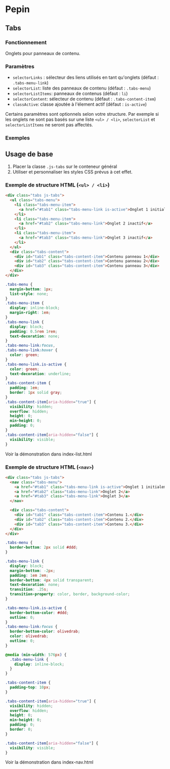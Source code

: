 # Pepin

## Tabs

### Fonctionnement

Onglets pour panneaux de contenu.

### Paramètres

* `selectorLinks` : sélecteur des liens utilisés en tant qu'onglets (défaut : `.tabs-menu-link`)
* `selectorList`: liste des panneaux de contenu (défaut : `.tabs-menu`)
* `selectorListItems`: panneaux de contenus (défaut : `li`)
* `selectorContent`: sélecteur de contenu (défaut : `.tabs-content-item`)
* `classActive`: classe ajoutée à l'élement actif (défaut : `is-active`)

Certains paramètres sont optionnels selon votre structure. Par exemple si les onglets ne sont pas basés sur une liste `<ul> / <li>`, `selectorList` et `selectorListItems` ne seront pas affectés.

### Exemples

## Usage de base

1. Placer la classe `.js-tabs` sur le conteneur général
2. Utiliser et personnaliser les styles CSS prévus à cet effet.

### Exemple de structure HTML (`<ul> / <li>`)

```html
<div class="tabs js-tabs">
  <ul class="tabs-menu">
    <li class="tabs-menu-item">
      <a href="#tab1" class="tabs-menu-link is-active">Onglet 1 initialement actif</a>
    </li>
    <li class="tabs-menu-item">
      <a href="#tab2" class="tabs-menu-link">Onglet 2 inactif</a>
    </li>
    <li class="tabs-menu-item">
      <a href="#tab3" class="tabs-menu-link">Onglet 3 inactif</a>
    </li>
  </ul>
  <div class="tabs-content">
    <div id="tab1" class="tabs-content-item">Contenu panneau 1</div>
    <div id="tab2" class="tabs-content-item">Contenu panneau 2</div>
    <div id="tab3" class="tabs-content-item">Contenu panneau 3</div>
  </div>
</div>
```

```css
.tabs-menu {
  margin-bottom: 1px;
  list-style: none;
}
.tabs-menu-item {
  display: inline-block;
  margin-right: 1em;
}
.tabs-menu-link {
  display: block;
  padding: 0.5rem 1rem;
  text-decoration: none;
}
.tabs-menu-link:focus,
.tabs-menu-link:hover {
  color: green;
}
.tabs-menu-link.is-active {
  color: green;
  text-decoration: underline;
}
.tabs-content-item {
  padding: 1em;
  border: 1px solid gray;
}
.tabs-content-item[aria-hidden="true"] {
  visibility: hidden;
  overflow: hidden;
  height: 0;
  min-height: 0;
  padding: 0;
}
.tabs-content-item[aria-hidden="false"] {
  visibility: visible;
}
```

Voir la démonstration dans index-list.html

### Exemple de structure HTML (`<nav>`)

```html
<div class="tabs js-tabs">
  <nav class="tabs-menu">
    <a href="#tab1" class="tabs-menu-link is-active">Onglet 1 initialement actif</a>
    <a href="#tab2" class="tabs-menu-link">Onglet 2</a>
    <a href="#tab3" class="tabs-menu-link">Onglet 3</a>
  </nav>

  <div class="tabs-content">
    <div id="tab1" class="tabs-content-item">Contenu 1.</div>
    <div id="tab2" class="tabs-content-item">Contenu 2.</div>
    <div id="tab3" class="tabs-content-item">Contenu 3.</div>
  </div>
</div>
```

```css
.tabs-menu {
  border-bottom: 2px solid #ddd;
}

.tabs-menu-link {
  display: block;
  margin-bottom: -2px;
  padding: 1em 2em;
  border-bottom: 4px solid transparent;
  text-decoration: none;
  transition: .25s;
  transition-property: color, border, background-color;
}

.tabs-menu-link.is-active {
  border-bottom-color: #ddd;
  outline: 0;
}
.tabs-menu-link:focus {
  border-bottom-color: olivedrab;
  color: olivedrab;
  outline: 0;
}

@media (min-width: 576px) {
  .tabs-menu-link {
    display: inline-block;
  }
}

.tabs-content-item {
  padding-top: 10px;
}

.tabs-content-item[aria-hidden="true"] {
  visibility: hidden;
  overflow: hidden;
  height: 0;
  min-height: 0;
  padding: 0;
  border: 0;
}

.tabs-content-item[aria-hidden="false"] {
  visibility: visible;
}
```

Voir la démonstration dans index-nav.html
